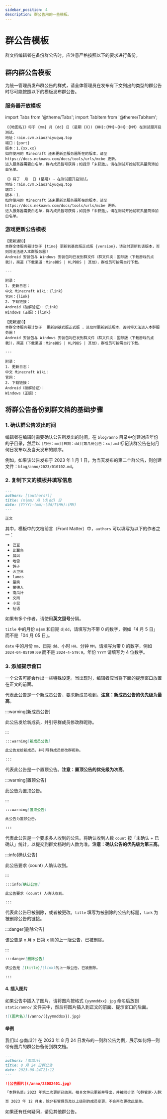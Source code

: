 ```yaml
---
sidebar_position: 4
description: 群公告用的一些模板。
---
```


# 群公告模板

群文档编辑者在备份群公告时，应注意严格按照以下的要求进行备份。

## 群内群公告模板

为统一管理员发布群公告的样式，请全体管理员在发布有下文列出的类型的群公告时尽可能按照以下的模板发布群公告。

### 服务器开放模板

import Tabs from '@theme/Tabs';
import TabItem from '@theme/TabItem';

<Tabs>
  <TabItem value="info1" label="说明版本" default>

```plaintext
《{地图名}》将于 {mm} 月 {dd} 日 (星期 {X}) {HH}:{MM}~{HH}:{MM} 在测试服开启测试。
地址：rain.cvm.xiaozhiyuqwq.top
端口：{port}
版本：1.{xx.xx}
如你使用的 Minecraft 还未更新至服务器所在的版本，请至 https://docs.nekoawa.com/docs/tools/urls/mcbe 更新。
进入服务器需要白名单，群内成员皆可获得；如提示「未获邀」，请在测试开始前联系量筒添加白名单。
```

  </TabItem>
  <TabItem value="copy1" label="可复制版本">

```plaintext
《》将于  月  日 (星期) ~ 在测试服开启测试。
地址：rain.cvm.xiaozhiyuqwq.top
端口：
版本：1.
如你使用的 Minecraft 还未更新至服务器所在的版本，请至 https://docs.nekoawa.com/docs/tools/urls/mcbe 更新。
进入服务器需要白名单，群内成员皆可获得；如提示「未获邀」，请在测试开始前联系量筒添加白名单。
```

  </TabItem>
</Tabs>

### 游戏更新公告模板

<Tabs>
  <TabItem value="info1" label="说明版本" default>

```plaintext
【更新通知】
本群全体服务器计划于 {time} 更新到基岩版正式版 {version}，请及时更新到该版本，否则将无法进入本群服务器！
Android 安装包与 Windows 安装包均已发到群文件（群文件夹：国际版（下载游戏的点我）），渠道（下载渠道：MineBBS | KLPBBS | 其他），群成员可按需自行下载。

---

附录：
1. 更新日志：
中文 Minecraft Wiki：{link}
官网：{link}
2. 下载链接：
Android（破解验证）：{link}
Windows（正版）：{link}
```

  </TabItem>
  <TabItem value="copy1" label="可复制版本">

```plaintext
【更新通知】
本群全体服务器计划于  更新到基岩版正式版 ，请及时更新到该版本，否则将无法进入本群服务器！
Android 安装包与 Windows 安装包均已发到群文件（群文件夹：国际版（下载游戏的点我）），渠道（下载渠道：MineBBS | KLPBBS | 其他），群成员可按需自行下载。

---

附录：
1. 更新日志：
中文 Minecraft Wiki：
官网：
2. 下载链接：
Android（破解验证）：
Windows（正版）：
```

  </TabItem>
</Tabs>

## 将群公告备份到群文档的基础步骤

### 1. 确认群公告发出时间

编辑者在编辑时需要确认公告所发出的时间，在 `blog/anno` 目录中创建对应年份的子目录，然后以 `[月份：mm][日期：dd][第几份公告：xx].md` 标记该群公告在何月何日发布以及当天发布的顺序。

例如，如果该公告发布于 2023 年 1 月 1 日，为当天发布的第二个群公告，则创建文件：`blog/anno/2023/010102.md`。

### 2. 复制下文的模板并填写信息

```markdown title="blog/anno/[YYYY]/[mm][dd][xx].md"
---
authors: [(authors?)]
title: (m|mm) 月 (d|dd) 日
date: (YYYY)-(mm)-(dd)T(HH):(MM)
---

正文

```

其中，模板中的文档前言（Front Matter）中，`authors` 可以填写为以下的作者之一：

- `巴豆`
- `比翼鸟`
- `晨风`
- `地雷`
- `鸽子`
- `火卫三`
- `lanos`
- `量筒`
- `蒙德人`
- `南瓜汁`
- `文雨`
- `小鼠`
- `祉语`

如果有多个作者，请使用**英文逗号**分隔。

`title` 中的月份 `m|mm` 和日期 `d|dd`，请填写为不带 0 的数字，例如「4 月 5 日」而不是「04 月 05 日」。

`date` 中的月份 `mm`、日期 `dd`、小时 `HH`、分钟 `MM`，请填写为带 0 的数字，例如 `2024-04-05T09:09` 而不是 `2024-4-5T9:9`。年份 `YYYY` 请填写为 4 位数字。

### 3. 添加提示窗口

一个公告可能会作出一些特殊设定。当出现时，编辑者应当将下面的提示窗口放置在正文的前面。

<Tabs>
  <TabItem value="topanno" label="新成员公告">

代表此公告是一个新成员公告，要求新成员收到。**注意：新成员公告的优先级为最高**。

  <Tabs>
  <TabItem value="effect" label="效果" default>

:::warning[新成员公告]

此公告发给新成员，并引导群成员修改群昵称。

:::

  </TabItem>
  <TabItem value="code" label="代码">

```markdown
:::warning[新成员公告]

此公告发给新成员，并引导群成员修改群昵称。

:::
```

  </TabItem>
  </Tabs>
  </TabItem>

  <TabItem value="top" label="置顶公告">

代表此公告是一个置顶公告。**注意：置顶公告的优先级为次高**。

  <Tabs>
  <TabItem value="effect" label="效果" default>

:::warning[置顶公告]

此公告为置顶公告。

:::

  </TabItem>
  <TabItem value="code" label="代码">

```markdown
:::warning[置顶公告]

此公告为置顶公告。

:::
```

  </TabItem>
  </Tabs>
  </TabItem>

  <TabItem value="confirm" label="确认公告" default>

代表此公告是一个要求多人收到的公告。将确认收到人数 `count` 按「未确认 + 已确认」统计，以提交到群文档时的人数为准。**注意：确认公告的优先级为第三高。**

  <Tabs>
  <TabItem value="effect" label="效果" default>

:::info[确认公告]

此公告要求 (count) 人确认收到。

:::

  </TabItem>
  <TabItem value="code" label="代码">

```markdown
:::info[确认公告]

此公告要求 (count) 人确认收到。

:::
```

  </TabItem>
  </Tabs>
  </TabItem>

  <TabItem value="delete" label="删除公告">

代表此公告已被删除，或者被更改。`title` 填写为被删除的公告的标题，`link` 为被删除公告的链接。

  <Tabs>
  <TabItem value="effect" label="效果" default>

:::danger[删除公告]

该公告是 x 月 x 日第 x 则的上一版公告，已被删除。

:::

  </TabItem>
  <TabItem value="code" label="代码">

```markdown
:::danger[删除公告]

该公告是 [(title)](link)的上一版公告，已被删除。

:::
```

  </TabItem>
  </Tabs>
  </TabItem>
</Tabs>

#### 4. 插入图片

如果公告中插入了图片，请将图片按格式 `{yymmddxx}.jpg` 命名后放到 `static/anno/` 文件夹中，然后将图片插入到正文的前面、提示窗口的后面。

```markdown
![(图片名)](/anno/({yymmddxx}).jpg)
```

#### 举例

我们以 @南瓜汁 在 2023 年 8 月 24 日发布的一则群公告为例，展示如何将一则带有图片的群公告备份到群文档。

```markdown title="blog/anno/2023/082401.md"
---
authors: [南瓜汁]
title: 8 月 24 日群公告
date: 2023-08-24T21:12
---

![公告图片](/anno/23082401.jpg)

「本群名菜」2023 年第二次更新已结束。相关文件已更新并导出，并被同步至「Q群管家-入群欢迎」、「群文件-其他文件」及「Notion 群文档」。

至 2023 年 12 月末，除非有管理员及以上级别的成员变更，不会再次更改此菜单。

```

如果还有任何疑问，请见其他群公告。
